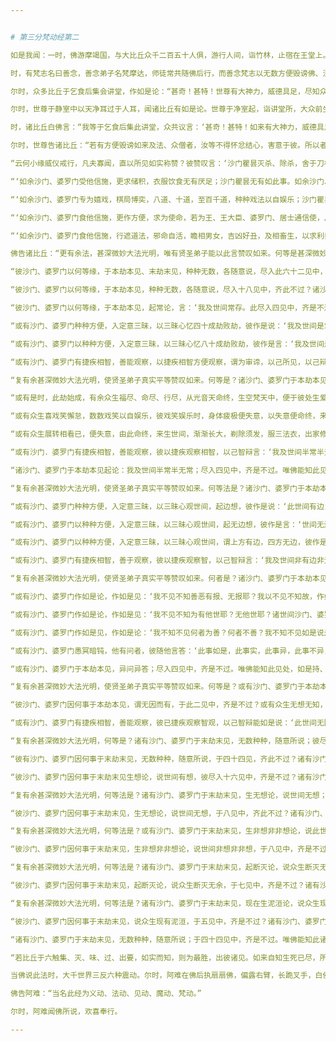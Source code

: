 ```yaml
---


# 第三分梵动经第二

如是我闻：一时，佛游摩竭国，与大比丘众千二百五十人俱，游行人间，诣竹林，止宿在王堂上。

时，有梵志名曰善念，善念弟子名梵摩达，师徒常共随佛后行，而善念梵志以无数方便毁谤佛、法及比丘僧，其弟子梵摩达以无数方便称赞佛、法及比丘僧。师徒二人各怀异心，共相违背。所以者何？斯由异习、异见、异亲近故。

尔时，众多比丘于乞食后集会讲堂，作如是论：“甚奇！甚特！世尊有大神力，威德具足，尽知众生志意所趣。而此善念梵志及其弟子梵摩达随逐如来及比丘僧，而善念梵志以无数方便毁谤佛、法及与众僧，弟子梵摩达以无数方便称赞如来及法、众僧。师徒二人各怀异心，异见、异习、异亲近故。”

尔时，世尊于静室中以天净耳过于人耳，闻诸比丘有如是论。世尊于净室起，诣讲堂所，大众前坐，知而故问：“诸比丘，汝等以何因缘集此讲堂？何所论说？”

时，诸比丘白佛言：“我等于乞食后集此讲堂，众共议言：‘甚奇！甚特！如来有大神力，威德具足，尽知众生心志所趣。而今善念梵志及弟子梵摩达常随如来及与众僧，而善念以无数方便毁谤如来及法、众僧，弟子梵摩达以无数方便称赞如来及法、众僧。所以者何？以其异见、异习、异亲近故。向集讲堂议如是事。”

尔时，世尊告诸比丘：“若有方便毁谤如来及法、众僧者，汝等不得怀忿结心，害意于彼。所以者何？若诽谤我、法及比丘僧，汝等怀忿结心，起害意者，则自陷溺，是故汝等不得怀忿结心，害意于彼。比丘若称誉佛及法、众僧者，汝等于中亦不足以为欢喜庆幸。所以者何？若汝等生欢喜心，即为陷溺，是故汝等不应生喜。所以者何？此是小缘威仪戒行，凡夫寡闻，不达深义，直以所见如实赞叹。

“云何小缘威仪戒行，凡夫寡闻，直以所见如实称赞？彼赞叹言：‘沙门瞿昙灭杀、除杀，舍于刀杖，怀惭愧心，慈愍一切。此是小缘威仪戒行，彼寡闻凡夫以此叹佛。又叹：‘沙门瞿昙舍不与取，灭不与取，无有盗心。又叹：‘沙门瞿昙舍于淫欲，净修梵行，一向护戒，不习淫逸，所行清洁。又叹：‘沙门瞿昙舍灭妄语，所言至诚，所说真实，不诳世人。沙门瞿昙舍灭两舌，不以此言坏乱于彼，不以彼言坏乱于此；有诤讼者能令和合，已和合者增其欢喜，有所言说不离和合，诚实入心，所言知时。沙门瞿昙舍灭恶口，若有粗言伤损于人，增彼结恨长怨憎者，如此粗言尽皆不为；常以善言悦可人心，众所爱乐，听无厌足，但说此言。沙门瞿昙舍灭绮语，知时之语、实语、利语、法语、律语、止非之语，但说是言。沙门瞿昙舍离饮酒，不著香华，不观歌舞，不坐高床，非时不食，不执金银，不畜妻息、僮仆、婢使，不畜象、马、猪、羊、鸡、犬及诸鸟兽，不畜象兵、马兵、车兵、步兵，不畜田宅、种植五谷，不以手拳与人相加，不以斗秤欺诳于人，亦不贩卖券要断当，亦不取受抵债横生无端，亦不阴谋面背有异，非时不行；为身养寿，量腹而食，其所至处，衣钵随身，譬如飞鸟羽翮身俱。此是持戒小小因缘，彼寡闻凡夫以此叹佛。

“‘如余沙门、婆罗门受他信施，更求储积，衣服饮食无有厌足；沙门瞿昙无有如此事。如余沙门、婆罗门食他信施，自营生业，种植树木，鬼神所依；沙门瞿昙无如此事。如余沙门、婆罗门食他信施，更作方便，求诸利养，象牙、杂宝、高广大床、种种文绣、氍氀𣯚𣰆、綩綖被褥；沙门瞿昙无如此事。如余沙门、婆罗门食他信施，更作方便，求自庄严，酥油摩身，香水洗浴，香末自涂，香泽梳头，著好华鬘，染目绀色，拭面庄饰，镮纽澡洁，以镜自照，著宝革屣，上服纯白，戴盖执拂，幢麾庄饰；沙门瞿昙无如此事。

“‘如余沙门、婆罗门专为嬉戏，棋局博奕，八道、十道，至百千道，种种戏法以自娱乐；沙门瞿昙无如是事。如余沙门、婆罗门食他信施，但说遮道无益之言，王者、战斗、军马之事，群僚、大臣、骑乘出入、游戏园观，及论卧起、行步、女人之事，衣服、饮食、亲里之事，又说入海采宝之事；沙门瞿昙无如此事。如余沙门、婆罗门食他信施，无数方便，但作邪命，谄谀美辞，现相毁呰，以利求利；沙门瞿昙无如此事。如余沙门、婆罗门食他信施，但共诤讼，或于园观，或在浴池，或于堂上，互相是非，言：“我知经律，汝无所知。我趣正道，汝趣邪径，以前著后，以后著前。我能忍，汝不能忍。汝所言说，皆不真正。若有所疑，当来问我，我尽能答。”沙门瞿昙无如是事。

“‘如余沙门、婆罗门食他信施，更作方便，求为使命，若为王、王大臣、婆罗门、居士通信使，从此诣彼，从彼至此，持此信授彼，持彼信授此，或自为，或教他为；沙门瞿昙无如是事。如余沙门、婆罗门食他信施，但习战阵斗诤之事，或习刀杖、弓矢之事，或斗鸡犬、猪羊、象马、牛驼诸兽，或斗男女，或作众声：吹声、鼓声、歌声、舞声，缘幢倒绝，种种伎戏，无不玩习；沙门瞿昙无如是事。

“‘如余沙门、婆罗门食他信施，行遮道法，邪命自活，瞻相男女，吉凶好丑，及相畜生，以求利养；沙门瞿昙无如是事。如余沙门、婆罗门食他信施，行遮道法，邪命自活，召唤鬼神，或复驱遣，种种厌祷，无数方道，恐热于人，能聚能散，能苦能乐，又能为人安胎出衣，亦能咒人使作驴马，亦能使人聋盲瘖瘂，现诸技术，叉手向日月，作诸苦行，以求利养；沙门瞿昙无如是事。如余沙门、婆罗门食他信施，行遮道法，邪命自活，或为人咒病，或诵恶咒，或诵善咒，或为医方、针灸、药石，疗治众病；沙门瞿昙无如此事。如余沙门、婆罗门食他信施，行遮道法，邪命自活，或咒水火，或为鬼咒，或诵刹利咒，或诵象咒，或支节咒，或安宅符咒，或火烧、鼠啮能为解咒，或诵知死生书，或诵梦书，或相手面，或诵天文书，或诵一切音书；沙门瞿昙无如此事。如余沙门、婆罗门食他信施，行遮道法，邪命自活，瞻相天时，言雨不雨，谷贵谷贱，多病少病，恐怖安隐，或说地动、彗星、月蚀、日蚀，或言星蚀，或言不蚀，方面所在，皆能记之；沙门瞿昙无如此事。如余沙门、婆罗门食他信施，行遮道法，邪命自活，或言此国当胜，彼国不如；或言彼国当胜，此国不如；瞻相吉凶，说其盛衰；沙门瞿昙无如是事。诸比丘，此是持戒小小因缘，彼寡闻凡夫以此叹佛。”

佛告诸比丘：“更有余法，甚深微妙大法光明，唯有贤圣弟子能以此言赞叹如来。何等是甚深微妙大光明法，贤圣弟子能以此法赞叹如来？诸有沙门、婆罗门于本劫本见、末劫末见，种种无数，随意所说，尽入六十二见中；本劫本见、末劫末见，种种无数，随意所说，尽不能出过六十二见中。

“彼沙门、婆罗门以何等缘，于本劫本见、末劫末见，种种无数，各随意说，尽入此六十二见中，齐是不过？诸沙门、婆罗门于本劫本见，种种无数，各随意说，尽入十八见中；本劫本见，种种无数，各随意说，尽不能过十八见中。

“彼沙门、婆罗门以何等缘，于本劫本见，种种无数，各随意说，尽入十八见中，齐此不过？诸沙门、婆罗门于本劫本见，起常论，言：‘我及世间常存。此尽入四见中；于本劫本见言：‘我及世间常存。尽入四见，齐是不过。

“彼沙门、婆罗门以何等缘，于本劫本见，起常论，言：‘我及世间常存。此尽入四见中，齐是不过？或有沙门、婆罗门种种方便，入定意三昧，以三昧心忆二十成劫败劫，彼作是说：‘我及世间是常，此实余虚。所以者何？我以种种方便入定意三昧，以三昧心忆二十成劫败劫，其中众生不增不减，常聚不散。我以此知：我及世间是常，此实余虚。此是初见。沙门、婆罗门因此于本劫本见，计我及世间是常；于四见中，齐是不过。

“或有沙门、婆罗门种种方便，入定意三昧，以三昧心忆四十成劫败劫，彼作是说：‘我及世间是常，此实余虚。所以者何？我以种种方便，入定意三昧，以三昧心忆四十成劫败劫，其中众生不增不减，常聚不散。我以此知：我及世间是常，此实余虚。此是二见。诸沙门、婆罗门因此于本劫本见，计我及世间是常；于四见中，齐是不过。

“或有沙门、婆罗门以种种方便，入定意三昧，以三昧心忆八十成劫败劫，彼作是言：‘我及世间是常，此实余虚。所以者何？我以种种方便入定意三昧，以三昧心忆八十成劫败劫，其中众生不增不减，当聚不散。我以此知：我及世间是常，此实余虚。此是三见。诸沙门、婆罗门因此于本劫本见，计我及世间是常；于四见中，齐是不过。

“或有沙门、婆罗门有捷疾相智，善能观察，以捷疾相智方便观察，谓为审谛，以己所见，以己辩才作是说，言：‘我及世间是常。此是四见。沙门、婆罗门因此于本劫本见，计我及世间是常；于四见中，齐是不过。此沙门、婆罗门于本劫本见，计我及世间是常，如此一切尽入四见中，我及世间是常；于此四见中，齐是不过。唯有如来知此见处，如是持、如是执，亦知报应。如来所知又复过是，虽知不著，已不著则得寂灭，知受集、灭、味、过、出要，以平等观无余解脱，故名如来。是为余甚深微妙大法光明，使贤圣弟子真实平等赞叹如来。

“复有余甚深微妙大法光明，使贤圣弟子真实平等赞叹如来。何等是？诸沙门、婆罗门于本劫本见起论，言：‘我及世间，半常半无常。彼沙门、婆罗门因此于本劫本见，计我及世间半常半无常；于此四见中，齐是不过。

“或有是时，此劫始成，有余众生福尽、命尽、行尽，从光音天命终，生空梵天中，便于彼处生爱著心，复愿余众生共生此处。此众生既生爱著愿已，复有余众生命、行、福尽，于光音天命终，来生空梵天中，其先生众生便作是念：‘我于此处是梵、大梵，我自然有，无能造我者。我尽知诸义典，千世界于中自在，最为尊贵，能为变化，微妙第一，为众生父。我独先有，余众生后来，后来众生，我所化成。其后众生复作是念：‘彼是大梵，彼能自造，无造彼者，尽知诸义典，千世界于中自在，最为尊贵，能为变化，微妙第一，为众生父。彼独先有，后有我等，我等众生，彼所化成。彼梵众生命、行尽已，来生世间，年渐长大，剃除须发，服三法衣，出家修道，入定意三昧，随三昧心自识本生，便作是言：‘彼大梵者能自造作，无造彼者，尽知诸义典，千世界于中自在，最为尊贵，能为变化，微妙第一。为众生父，常住不变，而彼梵化造我等，我等无常变易，不得久住。是故当知：我及世间半常半无常，此实余虚。是谓初见。沙门、婆罗门因此于本劫本见起论：半常半无常；于四见中，齐是不过。

“或有众生喜戏笑懈怠，数数戏笑以自娱乐，彼戏笑娱乐时，身体疲极便失意，以失意便命终，来生世间，年渐长大，剃除须发，服三法衣，出家修道。彼入定意三昧，以三昧心自识本生，便作是言：‘彼余众生不数生，不数戏笑娱乐，常在彼处，永住不变；由我数戏笑故，致此无常，为变易法。是故我知：我及世间半常半无常，此实余虚。是为第二见。沙门、婆罗门因此于本劫本见起论：我及世间半常半无常；于四见中，齐此不过。

“或有众生展转相看已，便失意，由此命终，来生世间，渐渐长大，剃除须发，服三法衣，出家修道，入定意三昧，以三昧心识本所生，便作是言：‘如彼众生以不展转相看，不失意故，常住不变；我等于彼数相看，数相看已便失意，致此无常，为变易法。我以此知：我及世间半常半无常，此实余虚。是第三见。诸沙门、婆罗门因此于本劫本见起论：我及世间半常半无常；于四见中，齐此不过。

“或有沙门．婆罗门有捷疾相智，善能观察，彼以捷疾观察相智，以己智辩言：‘我及世间半常半无常，此实余虚。是为第四见。诸沙门、婆罗门因此于本劫本见起论：我及世间半常半无常；于四见中，齐是不过。

“诸沙门、婆罗门于本劫本见起论：我及世间半常半无常；尽入四见中，齐是不过。唯佛能知此见处，如是持、如是执，亦知报应。如来所知又复过是，虽知不著，以不著则得寂灭，知受集、灭、味、过、出要，以平等观无余解脱，故名如来。是为余甚深微妙大法光明，使贤圣弟子真实平等赞叹如来。

“复有余甚深微妙大法光明，使贤圣弟子真实平等赞叹如来。何等法是？诸沙门、婆罗门于本劫本见起论：‘我及世间有边无边。彼沙门、婆罗门因此于本劫本见起论：‘我及世间有边无边。于此四见中，齐是不过。

“或有沙门、婆罗门种种方便，入定意三昧，以三昧心观世间，起边想，彼作是说：‘此世间有边，是实余虚。所以者何？我以种种方便入定意三昧，以三昧心观世间有边，是故知世间有边，此实余虚。是谓初见。沙门、婆罗门因此于本劫本见起论：我及世间有边；于四见中，齐是不过。

“或有沙门、婆罗门以种种方便，入定意三昧，以三昧心观世间，起无边想，彼作是言：‘世间无边，此实余虚。所以者何？我以种种方便，入定意三昧，以三昧心观世间无边，是故知世间无边，此实余虚。是第二见。沙门、婆罗门因此于本劫本见起论：我及世间无边；于四见中，齐此不过。

“或有沙门、婆罗门以种种方便，入定意三昧，以三昧心观世间，谓上方有边，四方无边，彼作是言：‘世间有边无边，此实余虚。所以者何？我以种种方便，入定意三昧，以三昧心观上方有边，四方无边，是故我知世间有边无边，此实余虚。是为第三见。诸沙门、婆罗门因此于本劫本见起论：我及世间有边无边；于此四见中，齐是不过。

“或有沙门、婆罗门有捷疾相智，善于观察，彼以捷疾观察智，以己智辩言：‘我及世间非有边非无边，此实余虚。是为第四见。诸沙门、婆罗门因此于本劫本见起论：我及世间有边无边，此实余虚；于四见中，齐是不过。此是诸沙门、婆罗门于本劫本见起论：我及世间有边无边；尽入四见中，齐是不过。唯佛能知此见处，如是持、如是执，亦知报应。如来所知又复过是，虽知不著，已不著则得寂灭，知受集、灭、味、过、出要，以平等观无余解脱，故名如来。是为余甚深微妙大法光明，使贤圣弟子真实平等赞叹如来。

“复有余甚深微妙大法光明，使贤圣弟子真实平等赞叹如来。何者是？诸沙门、婆罗门于本劫本见，异问异答，彼彼问时，异问异答；于四见中，齐是不过。沙门、婆罗门因此于本劫本见，异问异答；于四见中，齐是不过。

“或有沙门、婆罗门作如是论，作如是见：‘我不见不知善恶有报、无报耶？我以不见不知故，作如是说：善恶有报耶？无报耶？世间有沙门、婆罗门广博多闻，聪明智慧，常乐闲静，机辩精微，世所尊重，能以智慧善别诸见。设当问我诸深义者，我不能答，有愧于彼，于彼有畏，当以此答以为归依、为洲、为舍，为究竟道。彼设问者，当如是答：此事如是，此事实，此事异，此事不异，此事非异非不异。是为初见。沙门、婆罗门因此问异答异；于四见中，齐是不过。

“或有沙门、婆罗门作如是论，作如是见：‘我不见不知为有他世耶？无他世耶？诸世间沙门、婆罗门以天眼知、他心智，能见远事，已虽近他，他人不见。如此人等能知有他世、无他世；我不知不见有他世、无他世。若我说者，则为妄语，我恶畏妄语，故以为归依、为洲、为舍，为究竟道。彼设问者，当如是答：此事如是，此事实，此事异，此事不异，此事非异非不异。是为第二见。诸沙门、婆罗门因此问异答异；于四见中，齐是不过。

“或有沙门、婆罗门作如是见，作如是论：‘我不知不见何者为善？何者不善？我不知不见如是说是善、是不善？我则于此生爱，从爱生恚，有爱有恚，则有受生。我欲灭受，故出家修行；彼恶畏受，故以此为归依、为洲、为舍，为究竟道。彼设问者，当如是答：此事如是，此事实，此事异，此事不异，此事非异非不异。是为第三见。诸沙门、婆罗门因此问异答异；于四见中，齐是不过。

“或有沙门、婆罗门愚冥暗钝，他有问者，彼随他言答：‘此事如是，此事实，此事异，此事不异，此事非异非不异。是为四见。诸沙门、婆罗门因此异问异答；于四见中，齐是不过。

“或有沙门、婆罗门于本劫本见，异问异答；尽入四见中，齐是不过。唯佛能知此见处，如是持、如是执，亦知报应。如来所知又复过是，虽知不著，已不著则得寂灭，知受集、灭、味、过、出要，以平等观无余解脱，故名如来。是为甚深微妙大法光明，使贤圣弟子真实平等赞叹如来。

“复有余甚深微妙大法光明，使贤圣弟子真实平等赞叹如来。何等是？或有沙门、婆罗门于本劫本见，谓无因而出有此世间，彼尽入二见中，于本劫本见无因而出有此世间；于此二见中，齐是不过。

“彼沙门、婆罗门因何事于本劫本见，谓无因而有，于此二见中，齐是不过？或有众生无想无知，若彼众生起想，则便命终，来生世间，渐渐长大，剃除须发，服三法衣，出家修道，入定意三昧，以三昧心识本所生，彼作是语：‘我本无有，今忽然有；此世间本无、今有，此实余虚。是为初见。诸沙门、婆罗门因此于本劫本见，谓无因有；于二见中，齐是不过。

“或有沙门、婆罗门有捷疾相智，善能观察，彼已捷疾观察智观，以己智辩能如是说：‘此世间无因而有，此实余虚。”此第二见。诸有沙门、婆罗门因此于本劫本见，无因而有，有此世间；于二见中，齐是不过。诸有沙门、婆罗门于本劫本见，无因而有；尽入二见中，齐是不过。唯佛能知，亦复如是。诸有沙门、婆罗门于本劫本见，无数种种，随意所说；彼尽入是十八见中，本劫本见，无数种种，随意所说；于十八见，齐是不过。唯佛能知，亦复如是。

“复有余甚深微妙大法光明，何等是？诸有沙门、婆罗门于末劫末见，无数种种，随意所说；彼尽入四十四见中，于末劫末见，种种无数，随意所说，于四十四见，齐是不过。

“彼有沙门、婆罗门因何事于末劫末见，无数种种，随意所说，于四十四见，齐此不过？诸有沙门、婆罗门于末劫末见，生有想论，说世间有想；彼尽入十六见中，于末劫末见生想论，说世间有想，于十六见中，齐是不过。

“彼沙门、婆罗门因何事于末劫末见生想论，说世间有想，彼尽入十六见中，齐是不过？诸有沙门、婆罗门作如是论、如是见，言：‘我此终后，生有色有想，此实余虚。是为初见。诸沙门、婆罗门因此于末劫末见生想论，说世间有想；于十六见中，齐是不过。有言：‘我此终后，生无色有想，此实余虚。有言：“我此终后，生有色无色有想，此实余虚。有言：‘我此终后，生非有色非无色有想，此实余虚。有言：‘我此终后，生有边有想，此实余虚。有言：‘我此终后，生无边有想，此实余虚。有言：‘我此终后，生有边无边有想，此实余虚。有言：‘我此终后，生非有边非无边有想，此实余虚。有言：‘我此终后，生而一向有乐有想，此实余虚。有言：‘我此终后，生而一向有苦有想，此实余虚。有言：‘我此终后，生有乐有苦有想，此实余虚。有言：‘我此终后，生不苦不乐有想，此实余虚。有言：‘我此终后，生有一想，此实余虚。有言：‘我此终后，生有若干想，此实余虚。有言：‘我此终后，生少想，此实余虚。有言：‘我此终后，生有无量想，此实余虚。是为十六见。诸有沙门、婆罗门于末劫末见，生想论，说世间有想；于此十六见中，齐是不过。唯佛能知，亦复如是。

“复有余甚深微妙大法光明，何等法是？诸有沙门、婆罗门于末劫末见，生无想论，说世间无想；彼尽入八见中，于末劫末见，生无想论，于此八见中，齐此不过。

“彼沙门、婆罗门因何事于末劫末见，生无想论，说世间无想，于八见中，齐此不过？诸有沙门、婆罗门作如是见，作如是论：‘我此终后，生有色无想，此实余虚。有言：‘我此终后，生无色无想，此实余虚。有言：‘我此终后，生有色无色无想，此实余虚。有言：‘我此终后，生非有色非无色无想，此实余虚。有言：‘我此终后，生有边无想，此实余虚。有言：‘我此终后，生无边无想，此实余虚。有言：‘我此终后，生有边无边无想，此实余虚。有言：‘我此终后，生非有边非无边无想，此实余虚。是为八见。若沙门、婆罗门因此于末劫末见，生无想论，说世间无想；彼尽入八见中，齐是不过。唯佛能知，亦复如是。

“复有余甚深微妙大法光明，何等法是？或有沙门、婆罗门于末劫末见，生非想非非想论，说此世间非想非非想；彼尽入八见中，于末劫末见，作非想非非想论，说世间非想非非想，于八见中，齐是不过。

“彼沙门、婆罗门因何事于末劫末见，生非想非非想论，说世间非想非非想，于八见中，齐是不过？诸沙门、婆罗门作如是论，作如是见：‘我此终后，生有色非有想非无想，此实余虚。有言：‘我此终后，生无色非有想非无想，此实余虚。有言：‘我此终后，生有色无色非有想非无想，此实余虚。有言：‘我此终后，生非有色非无色非有想非无想，此实余虚。有言：‘我此终后，生有边非有想非无想，此实余虚。有言：‘我此终后，生无边非有想非无想，此实余虚。有言：‘我此终后，生有边无边非有想非无想，此实余虚。有言：‘我此终后，生非有边非无边非有想非无想，此实余虚。是为八见。若沙门、婆罗门因此于末劫末见，生非有想非无想论，说世间非有想非无想；尽入八见中，齐是不过。唯佛能知，亦复如是。

“复有余甚深微妙大法光明，何等法是？诸有沙门、婆罗门于末劫末见，起断灭论，说众生断灭无余；彼尽入七见中，于末劫末见起断灭论，说众生断灭无余，于七见中，齐是不过。

“彼沙门、婆罗门因何事于末劫末见，起断灭论，说众生断灭无余，于七见中，齐是不过？诸有沙门、婆罗门作如是论，作如是见：‘我身四大、六入，从父母生，乳哺养育，衣食成长，摩扪拥护，然是无常，必归磨灭。齐是名为断灭，第一见也。或有沙门、婆罗门作是说，言：‘此我不得名断灭，我欲界天断灭无余，齐是为断灭。是为二见。或有沙门、婆罗门作是说，言：‘此非断灭，我色界化身，诸根具足，断灭无余，是为断灭。有言：‘此非断灭，我无色空处断灭。有言：‘此非断灭，我无色识处断灭。有言：‘此非断灭，我无色不用处断灭。有言：‘此非断灭，我无色有想无想处断灭。是第七断灭，是为七见。诸有沙门、婆罗门因此于末劫末见，言此众生类断灭无余，于七见中，齐此不过。唯佛能知，亦复如是。

“复有余甚深微妙大法光明，何等法是？诸有沙门、婆罗门于末劫末见，现在生泥洹论，说众生现在有泥洹；彼尽入五见中，于末劫末见说现在有泥洹，于五见中，齐是不过。

“彼沙门、婆罗门因何事于末劫末见，说众生现有泥洹，于五见中，齐是不过？诸有沙门、婆罗门作是见，作是论，说：‘我于现在五欲自恣，此是我得现在泥洹。是第一见。复有沙门、婆罗门作是说：‘此是现在泥洹，非不是，复有现在泥洹微妙第一，汝所不知，独我知耳；如我去欲、恶不善法，有觉、有观，离生喜、乐，入初禅。此名现在泥洹，是第二见。复有沙门、婆罗门作如是说：‘此是现在泥洹，非不是，复有现在泥洹微妙第一，汝所不知，独我知耳；如我灭有觉、观，内喜、一心，无觉、无观，定生喜、乐，入第二禅。齐是名现在泥洹，是为第三见。复有沙门、婆罗门作是说，言：‘此是现在泥洹，非不是，复有现在泥洹微妙第一，汝所不知，独我知耳；如我除念、舍、喜、住乐，护念一心，自知身乐，贤圣所说，入第三禅。齐是名现在泥洹，是为第四见。复有沙门、婆罗门作是说，言：‘此是现在泥洹，非不是，现在泥洹复有微妙第一，汝所不知，独我知耳；如我乐灭、苦灭，先除忧、喜，不苦不乐，护念清净，入第四禅。此名第一泥洹，是为第五见。若沙门、婆罗门于末劫末见，生现在泥洹论，于五见中，齐是不过。唯佛能知，亦复如是。

“诸有沙门、婆罗门于末劫末见，无数种种，随意所说；于四十四见中，齐是不过。唯佛能知此诸见处，亦复如是。诸有沙门、婆罗门于本劫本见、末劫末见，无数种种，随意所说，尽入此六十二见中；于本劫本见、末劫末见，无数种种，随意所说；于六十二见中，齐此不过。唯如来知此见处，亦复如是。诸有沙门、婆罗门于本劫本见，生常论，说：‘我、世间是常。彼沙门、婆罗门于此生智，谓异信、异欲、异闻、异缘、异觉、异见、异定、异忍，因此生智，彼以希现则名为受乃至现在泥洹，亦复如是。诸有沙门、婆罗门生常论，言：‘世间是常。彼因受缘，起爱生爱而不自觉知，染著于爱，为爱所伏乃至现在泥洹，亦复如是。诸有沙门、婆罗门于本劫本见，生常论，言：‘世间是常。彼因触缘故，若离触缘而立论者，无有是处乃至现在泥洹，亦复如是。诸有沙门、婆罗门于本劫本见、末劫末见，各随所见说，彼尽入六十二见中，各随所见说，尽依中在中，齐是不过。犹如巧捕鱼师，以细目网覆小池上，当知池中水性之类，皆入网内，无逃避处，齐是不过。诸沙门、婆罗门亦复如是，于本劫本见、末劫末见，种种所说，尽入六十二见中，齐是不过。

“若比丘于六触集、灭、味、过、出要，如实而知，则为最胜，出彼诸见。如来自知生死已尽，所以有身，为欲福度诸天、人故；若其无身，则诸天、世人无所恃怙。犹如多罗树断其头者，则不复生；佛亦如是，已断生死，永不复生。”

当佛说此法时，大千世界三反六种震动。尔时，阿难在佛后执扇扇佛，偏露右臂，长跪叉手，白佛言：“此法甚深，当以何名？云何奉持？”

佛告阿难：“当名此经为义动、法动、见动、魔动、梵动。”

尔时，阿难闻佛所说，欢喜奉行。

---
```


